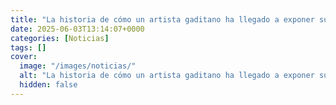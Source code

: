 ```yaml
---
title: "La historia de cómo un artista gaditano ha llegado a exponer sus cuadros... en un enorme crucero de lujo"
date: 2025-06-03T13:14:07+0000
categories: [Noticias]
tags: []
cover:
  image: "/images/noticias/"
  alt: "La historia de cómo un artista gaditano ha llegado a exponer sus cuadros... en un enorme crucero de lujo"
  hidden: false
---
```




